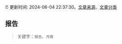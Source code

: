 :alarm_clock: 更新时间: 2024-06-04 22:37:30。[文章来源](/README.md)、[文章分类](/TAGS.md)

## 报告


> 关键字：`报告`、`月报`



